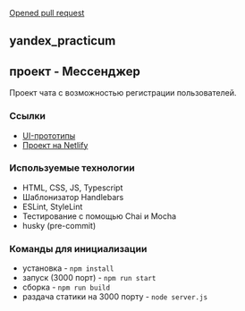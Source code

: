 [Opened pull request](https://github.com/stepanpr/middle.messenger.praktikum.yandex/pull/6)

## yandex_practicum

## проект - Мессенджер

Проект чата с возможностью регистрации пользователей.

<!-- ## 1 модуль / 2 спринт -->

### Ссылки

-   [UI-прототипы](https://www.figma.com/file/24EUnEHGEDNLdOcxg7ULwV/)
-   [Проект на Netlify](https://silver-meerkat-e9b2f5.netlify.app/)

### Используемые технологии

-   HTML, CSS, JS, Typescript
-   Шаблонизатор Handlebars
-   ESLint, StyleLint
- 	Тестирование с помощью Chai и Mocha
- 	husky (pre-commit)


### Команды для инициализации

-   установка - `npm install`
-   запуск (3000 порт) - `npm run start`
-   сборка - `npm run build`
-   раздача статики на 3000 порту - `node server.js`
